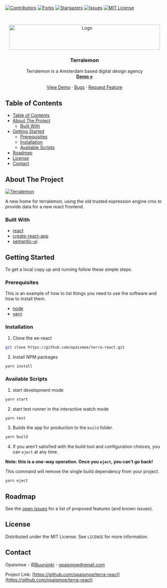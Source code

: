 <!--
*** Thanks for checking out this README Template. If you have a suggestion that would
*** make this better, please fork the ee-react and create a pull request or simply open
*** an issue with the tag "enhancement".
*** Thanks again! Now go create something AMAZING! :D
*** test
***
***
*** To avoid retyping too much info. Do a search and replace for the following:
*** opaismoe, ee-react, twitter_handle, email
-->





<!-- PROJECT SHIELDS -->
<!--
*** I'm using markdown "reference style" links for readability.
*** Reference links are enclosed in brackets [ ] instead of parentheses ( ).
*** See the bottom of this document for the declaration of the reference variables
*** for contributors-url, forks-url, etc. This is an optional, concise syntax you may use.
*** https://www.markdownguide.org/basic-syntax/#reference-style-links
-->
[![Contributors][contributors-shield]][contributors-url]
[![Forks][forks-shield]][forks-url]
[![Stargazers][stars-shield]][stars-url]
[![Issues][issues-shield]][issues-url]
[![MIT License][license-shield]][license-url]

<!-- PROJECT LOGO -->
<br />
<p align="center">
  <a href="https://github.com/opaismoe/terra-react">
    <img src="https://terralemon.nl/img/general/terralemon.svg" alt="Logo" width="480" height="80">
  </a>

  <h3 align="center">Terralemon</h3>

  <p align="center">
    Terralemon is a Amsterdam based digital design agency
    <br />
    <a href="https://github.com/opaismoe/terra-react"><strong>Demo »</strong></a>
    <br />
    <br />
    <a href="https://github.com/opaismoe/terra-react">View Demo</a>
    ·
    <a href="https://github.com/opaismoe/terra-react/issues">Bugs</a>
    ·
    <a href="https://github.com/opaismoe/terra-react/issues">Request Feature</a>
  </p>
</p>



<!-- TABLE OF CONTENTS -->
## Table of Contents
- [Table of Contents](#table-of-contents)
- [About The Project](#about-the-project)
  - [Built With](#built-with)
- [Getting Started](#getting-started)
  - [Prerequisites](#prerequisites)
  - [Installation](#installation)
  - [Available Scripts](#available-scripts)
- [Roadmap](#roadmap)
- [License](#license)
- [Contact](#contact)



<!-- ABOUT THE PROJECT -->
## About The Project
[![Terralemon][product-screenshot]](https://terralemon-react.vercel.app)

A new home for terralemon, using the old trusted expression engine cms to provide data for a new react frontend.

### Built With

* [react](https://reactjs.org/)
* [create-react-app](https://facebook.github.io/create-react-app/)
* [semantic-ui](https://react.semantic-ui.com/)


<!-- GETTING STARTED -->
## Getting Started

To get a local copy up and running follow these simple steps.

### Prerequisites

This is an example of how to list things you need to use the software and how to install them.
* [node](https://nodejs.org/en/)
* [yarn](https://classic.yarnpkg.com/en/docs/install/#debian-stable)

### Installation

1. Clone the ee-react
```sh
git clone https://github.com/opaismoe/terra-react.git
```
2. Install NPM packages
```sh
yarn install
```

### Available Scripts

1. start development mode
```sh
yarn start
```
2. start test runner in the interactive watch mode
```sh
yarn test
```
3. Builds the app for production to the `build` folder.
```sh
yarn build
```
4. If you aren’t satisfied with the build tool and configuration choices, you can `eject` at any time.

**Note: this is a one-way operation. Once you `eject`, you can’t go back!**

 This command will remove the single build dependency from your project.

```sh
yarn eject
```

<!-- ROADMAP -->
## Roadmap

See the [open issues](https://github.com/opaismoe/terra-react/issues) for a list of proposed features (and known issues).

<!-- LICENSE -->
## License

Distributed under the MIT License. See `LICENSE` for more information.

<!-- CONTACT -->
## Contact

Opaismoe - [@Buursinki](https://twitter.com/@Buursinki) - opaismoe@gmail.com

Project Link: [https://github.com/opaismoe/terra-react](https://github.com/opaismoe/terra-react)


<!-- MARKDOWN LINKS & IMAGES -->
<!-- https://www.markdownguide.org/basic-syntax/#reference-style-links -->
[contributors-shield]: https://img.shields.io/github/contributors/opaismoe/terra-react.svg?style=flat-square
[contributors-url]: https://github.com/opaismoe/terra-react/graphs/contributors
[forks-shield]: https://img.shields.io/github/forks/opaismoe/terra-react.svg?style=flat-square
[forks-url]: https://github.com/opaismoe/terra-react/network/members
[stars-shield]: https://img.shields.io/github/stars/opaismoe/terra-react.svg?style=flat-square
[stars-url]: https://github.com/opaismoe/terra-react/stargazers
[issues-shield]: https://img.shields.io/github/issues/opaismoe/terra-react.svg?style=flat-square
[issues-url]: https://github.com/opaismoe/terra-react/issues
[license-shield]: https://img.shields.io/github/license/opaismoe/terra-react.svg?style=flat-square
[license-url]: https://github.com/opaismoe/terra-react/blob/master/LICENSE
[product-screenshot]: images/screenshot.png
